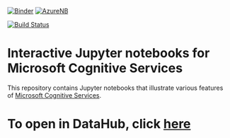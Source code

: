 [![Binder](https://mybinder.org/badge.svg)](https://mybinder.org/v2/gh/Microsoft/cognitive-services-notebooks/master) [![AzureNB](https://notebooks.azure.com/launch.png)](https://notebooks.azure.com/import/gh/Microsoft/cognitive-services-notebooks)

[![Build Status](https://travis-ci.org/Microsoft/cognitive-services-notebooks.svg?branch=master)](https://travis-ci.org/Microsoft/cognitive-services-notebooks)
# Interactive Jupyter notebooks for Microsoft Cognitive Services 
This repository contains Jupyter notebooks that illustrate various features of [Microsoft Cognitive Services](https://azure.microsoft.com/en-us/services/cognitive-services/). 

# To open in DataHub, click [here](http://datahub.berkeley.edu/user-redirect/interact?account=glennparham&repo=Pathways-Seminar&branch=master&path=4.10.18)
